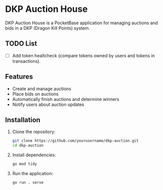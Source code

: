 # DKP Auction House

DKP Auction House is a PocketBase application for managing auctions and bids in a DKP (Dragon Kill Points) system.

## TODO List
- [ ] Add token healtcheck (compare tokens owned by users and tokens in transactions).

## Features

- Create and manage auctions
- Place bids on auctions
- Automatically finish auctions and determine winners
- Notify users about auction updates

## Installation

1. Clone the repository:
    ```sh
    git clone https://github.com/yourusername/dkp-auction.git
    cd dkp-auction
    ```

2. Install dependencies:
    ```sh
    go mod tidy
    ```

3. Run the application:
    ```sh
    go run . serve
    ```
